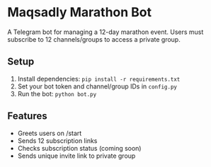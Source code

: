 # Maqsadly Marathon Bot

A Telegram bot for managing a 12-day marathon event. Users must subscribe to 12 channels/groups to access a private group.

## Setup
1. Install dependencies: `pip install -r requirements.txt`
2. Set your bot token and channel/group IDs in `config.py`
3. Run the bot: `python bot.py`

## Features
- Greets users on /start
- Sends 12 subscription links
- Checks subscription status (coming soon)
- Sends unique invite link to private group 
